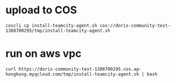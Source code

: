 # upload to COS
```
coscli cp install-teamcity-agent.sh cos://doris-community-test-1308700295/tmp/install-teamcity-agent.sh
```

# run on aws vpc
```
curl https://doris-community-test-1308700295.cos.ap-hongkong.myqcloud.com/tmp/install-teamcity-agent.sh | bash
```